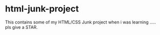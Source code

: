 # html-junk-project
This contains some of my HTML/CSS Junk project when i was learning ..... pls give a STAR.

